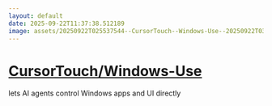 ```yaml
---
layout: default
date: 2025-09-22T11:37:38.512189
image: assets/20250922T025537544--CursorTouch--Windows-Use--20250922T030251728--cropped.png
---
```


# [CursorTouch/Windows-Use](https://github.com/CursorTouch/Windows-Use)

lets AI agents control Windows apps and UI directly
